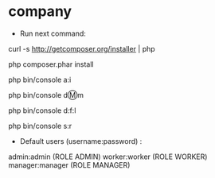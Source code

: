 company
=======

- Run next command:

curl -s http://getcomposer.org/installer | php

php composer.phar install

php bin/console a:i

php bin/console d:m:m

php bin/console d:f:l

php bin/console s:r


- Default users (username:password) :
 
admin:admin (ROLE ADMIN)
worker:worker (ROLE WORKER)
manager:manager (ROLE MANAGER)
